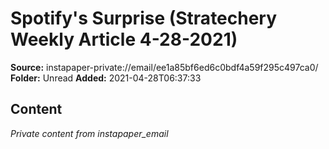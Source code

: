 # Spotify's Surprise (Stratechery Weekly Article 4-28-2021)

**Source:** instapaper-private://email/ee1a85bf6ed6c0bdf4a59f295c497ca0/
**Folder:** Unread
**Added:** 2021-04-28T06:37:33




## Content
*Private content from instapaper_email*
